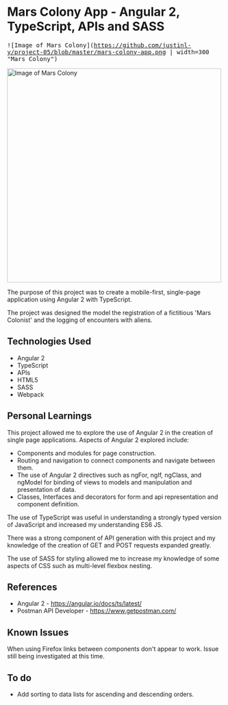 # Mars Colony App - Angular 2, TypeScript, APIs and SASS

<kbd>![Image of Mars Colony](https://github.com/justinl-y/project-05/blob/master/mars-colony-app.png | width=300 "Mars Colony")</kbd>

<img src="https://github.com/justinl-y/project-05/blob/master/mars-colony-app.png" alt="Image of Mars Colony" width="auto" height="500">

The purpose of this project was to create a mobile-first, single-page application using Angular 2 with TypeScript.

The project was designed the model the registration of a fictitious 'Mars Colonist' and the logging of encounters with aliens.

## Technologies Used

- Angular 2
- TypeScript
- APIs
- HTML5
- SASS
- Webpack

## Personal Learnings

This project allowed me to explore the use of Angular 2 in the creation of single page applications. Aspects of Angular 2 explored include: 

- Components and modules for page construction.
- Routing and navigation to connect components and navigate between them.
- The use of Angular 2 directives such as ngFor, ngIf, ngClass, and ngModel for binding of views to models and manipulation and presentation of data.
- Classes, Interfaces and decorators for form and api representation and component definition.

The use of TypeScript was useful in understanding a strongly typed version of JavaScript and increased my understanding ES6 JS.

There was a strong component of API generation with this project and my knowledge of the creation of GET and POST requests expanded greatly.

The use of SASS for styling allowed me to increase my knowledge of some aspects of CSS such as multi-level flexbox nesting.

## References

- Angular 2 - https://angular.io/docs/ts/latest/
- Postman API Developer - https://www.getpostman.com/

## Known Issues
When using Firefox links between components don't appear to work. Issue still being investigated at this time.

## To do
 - Add sorting to data lists for ascending and descending orders.
